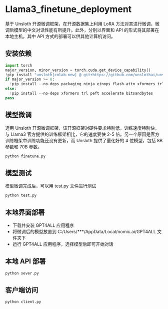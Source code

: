 # Llama3_finetune_deployment
基于 Unsloth 开源微调框架，在开源数据集上利用 LoRA 方法对其进行微调，微调后模型的中文对话性能有所提升。此外，分别以界面和 API 的形式将其部署在本地主机，其中 API 方式的部署可以供其他计算机访问。

## 安装依赖
``` python
import torch
major_version, minor_version = torch.cuda.get_device_capability()
!pip install "unsloth[colab-new] @ git+https://github.com/unslothai/unsloth.git"
if major_version >= 8:
  !pip install --no-deps packaging ninja einops flash-attn xformers trl peft accelerate bitsandbytes
else:
  !pip install --no-deps xformers trl peft accelerate bitsandbytes
pass
```

## 模型微调
选用 Unsloth 开源微调框架，该开源框架对硬件要求特别低，训练速度特别快，与 Llama3 官方提供的训练框架相比，它的速度要快 2-5 倍。另一个原因是官方训练框架中训练功能还没有更新，而 Unsloth 提供了量化好的 4 位模型，包括 8B 参数和 70B 参数。
``` cmd
python finetune.py
```

## 模型测试
模型微调完成后，可以用 test.py 文件进行测试
``` cmd
python test.py
```

## 本地界面部署
- 下载并安装 GPT4ALL 应用程序
- 将微调后的模型放置到 C:/Users/***/AppData/Local/nomic.ai/GPT4ALL 文件夹下
- 运行 GPT4ALL 应用程序，选择模型后即可开始对话

## 本地 API 部署
``` cmd
python sever.py
```

## 客户端访问
``` cmd
python client.py
```
